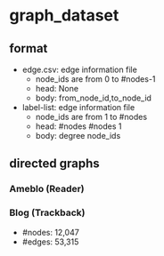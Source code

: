 # graph_dataset
## format
* edge.csv: edge information file
  * node_ids are from 0 to #nodes-1
  * head: None
  * body: from_node_id,to_node_id  
* label-list: edge information file
  * node_ids are from 1 to #nodes
  * head: #nodes #nodes 1
  * body: degree node_ids
## directed graphs
### Ameblo (Reader)
### Blog (Trackback)
* #nodes: 12,047
* #edges: 53,315

